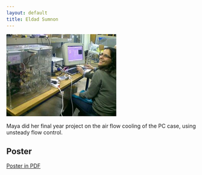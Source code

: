 ```yaml
---
layout: default
title: Eldad Sumnon
---
```



![](../images/maya_beckerman.jpg)

Maya did her final year project on the air flow cooling of the PC case, using unsteady flow control.

## Poster 

[Poster in PDF](../files/poster.pdf)
